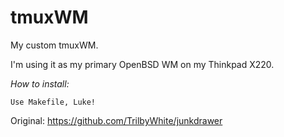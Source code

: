 # tmuxWM
My custom tmuxWM.

I'm using it as my primary OpenBSD WM on my Thinkpad X220.

*How to install:*
```
Use Makefile, Luke!
```

Original: https://github.com/TrilbyWhite/junkdrawer
